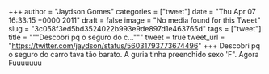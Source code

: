 
+++
author = "Jaydson Gomes"
categories = ["tweet"]
date = "Thu Apr 07 16:33:15 +0000 2011"
draft = false
image = "No media found for this Tweet"
slug = "3c058f3ed5bd3524022b993e9de897d1e463765d"
tags = ["tweet"]
title = """Descobri pq o seguro do c..."""
tweet = true
tweet_url = "https://twitter.com/jaydson/status/56031793773674496"
+++
Descobri pq o seguro do carro tava tão barato. A guria tinha preenchido sexo 'F". Agora Fuuuuuuu

